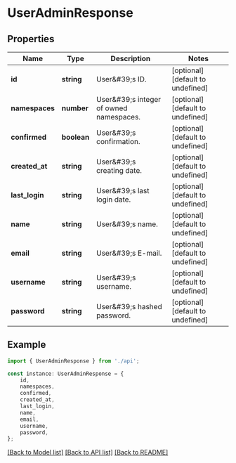 # UserAdminResponse


## Properties

Name | Type | Description | Notes
------------ | ------------- | ------------- | -------------
**id** | **string** | User\&#39;s ID. | [optional] [default to undefined]
**namespaces** | **number** | User\&#39;s integer of owned namespaces. | [optional] [default to undefined]
**confirmed** | **boolean** | User\&#39;s confirmation. | [optional] [default to undefined]
**created_at** | **string** | User\&#39;s creating date. | [optional] [default to undefined]
**last_login** | **string** | User\&#39;s last login date. | [optional] [default to undefined]
**name** | **string** | User\&#39;s name. | [optional] [default to undefined]
**email** | **string** | User\&#39;s E-mail. | [optional] [default to undefined]
**username** | **string** | User\&#39;s username. | [optional] [default to undefined]
**password** | **string** | User\&#39;s hashed password. | [optional] [default to undefined]

## Example

```typescript
import { UserAdminResponse } from './api';

const instance: UserAdminResponse = {
    id,
    namespaces,
    confirmed,
    created_at,
    last_login,
    name,
    email,
    username,
    password,
};
```

[[Back to Model list]](../README.md#documentation-for-models) [[Back to API list]](../README.md#documentation-for-api-endpoints) [[Back to README]](../README.md)
